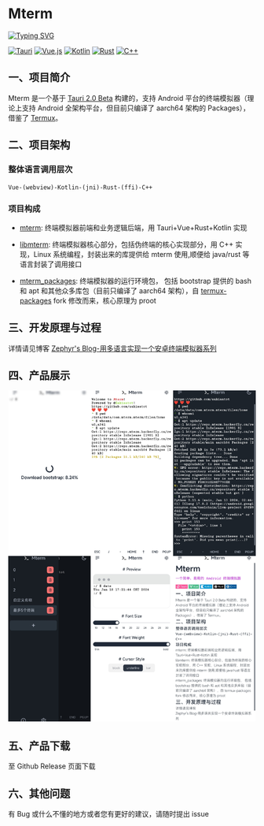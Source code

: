 # Mterm

[![Typing SVG](https://readme-typing-svg.demolab.com?font=Fira+Code&pause=1000&color=D01DF7&vCenter=true&random=false&width=435&lines=%E4%B8%80%E4%B8%AA%E7%AE%80%E5%8D%95%E3%80%81%E6%98%93%E7%94%A8%E7%9A%84+Android+%E7%BB%88%E7%AB%AF%E6%A8%A1%E6%8B%9F%E5%99%A8%E3%80%82)](https://git.io/typing-svg)

[![Tauri](https://img.shields.io/badge/-Tauri-FF599C?style=flat-square&logo=Tauri&logoColor=ffffff)](https://tauri.app/) [![Vue.js](https://img.shields.io/badge/-Vue-4FC08D?style=flat-square&logo=Vue.js&logoColor=ffffff)](https://vuejs.org/) [![Kotlin](https://img.shields.io/badge/-Kotlin-0095D5?style=flat-square&logo=kotlin&logoColor=ffffff)](https://kotlinlang.org/) [![Rust](https://img.shields.io/badge/-Rust-000000?style=flat-square&logo=rust&logoColor=ffffff)](https://www.rust-lang.org/) [![C++](https://img.shields.io/badge/-C++-00599C?style=flat-square&logo=c%2B%2B&logoColor=ffffff)](https://en.wikipedia.org/wiki/C%2B%2B)

## 一、项目简介

Mterm 是一个基于 [Tauri 2.0 Beta](https://beta.tauri.app/) 构建的，支持 Android 平台的终端模拟器（理论上支持 Android 全架构平台，但目前只编译了 aarch64 架构的 Packages），借鉴了 [Termux](https://github.com/termux/termux-app)。

## 二、项目架构

### 整体语言调用层次

`Vue-(webview)-Kotlin-(jni)-Rust-(ffi)-C++`

### 项目构成

- [mterm](https://github.com/zakiaatot/mterm): 终端模拟器前端和业务逻辑后端，用 Tauri+Vue+Rust+Kotlin 实现

- [libmterm](https://github.com/zakiaatot/libmterm): 终端模拟器核心部分，包括伪终端的核心实现部分，用 C++ 实现，Linux 系统编程，封装出来的库提供给 mterm 使用,顺便给 java/rust 等语言封装了调用接口

- [mterm_packages](https://github.com/zakiaatot/mterm_packages): 终端模拟器的运行环境包，
  包括 bootstrap 提供的 bash 和 apt 和其他众多库包（目前只编译了 aarch64 架构），自 [termux-packages](https://github.com/termux/termux-packages) fork 修改而来，核心原理为 proot

## 三、开发原理与过程

详情请见博客
[Zephyr's Blog-用多语言实现一个安卓终端模拟器系列](https://blog.hackerfly.cn/categories/Project/Mterm/)

## 四、产品展示

![screenshot](public/screenshot.jpg)

## 五、产品下载

至 Github Release 页面下载

## 六、其他问题

有 Bug 或什么不懂的地方或者您有更好的建议，请随时提出 issue

